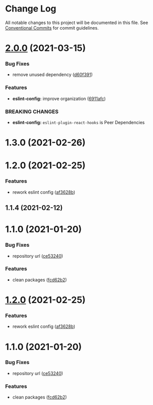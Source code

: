 # Change Log

All notable changes to this project will be documented in this file.
See [Conventional Commits](https://conventionalcommits.org) for commit guidelines.

# [2.0.0](https://github.com/hitechline/development/compare/@hitechline/eslint-config@1.3.0...@hitechline/eslint-config@2.0.0) (2021-03-15)


### Bug Fixes

* remove unused dependency ([d60f391](https://github.com/hitechline/development/commit/d60f3913e31cf9a32645c18015929f25ce8b13e6))


### Features

* **eslint-config:**  improve organization ([6911afc](https://github.com/hitechline/development/commit/6911afc9e30768c0c7e2c2daf0a227bd9b6f956a))


### BREAKING CHANGES

* **eslint-config:** `eslint-plugin-react-hooks` is Peer Dependencies





# 1.3.0 (2021-02-26)



# 1.2.0 (2021-02-25)


### Features

* rework eslint config ([af3628b](https://github.com/hitechline/development/commit/af3628b83adb7982a821cf1722d9f6adccdea689))



## 1.1.4 (2021-02-12)



# 1.1.0 (2021-01-20)


### Bug Fixes

* repository url ([ce53240](https://github.com/hitechline/development/commit/ce53240989b9c810153bddcf1dfb4a89ac1c8fec))


### Features

* clean packages ([fcd62b2](https://github.com/hitechline/development/commit/fcd62b26617409e36b11fbb5cb32e7c54be3d0db))





# [1.2.0](https://github.com/hitechline/development/compare/v1.1.4...v1.2.0) (2021-02-25)


### Features

* rework eslint config ([af3628b](https://github.com/hitechline/development/commit/af3628b83adb7982a821cf1722d9f6adccdea689))





# 1.1.0 (2021-01-20)


### Bug Fixes

* repository url ([ce53240](https://github.com/hitechline/development/commit/ce53240989b9c810153bddcf1dfb4a89ac1c8fec))


### Features

* clean packages ([fcd62b2](https://github.com/hitechline/development/commit/fcd62b26617409e36b11fbb5cb32e7c54be3d0db))
